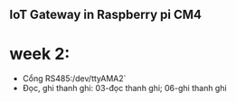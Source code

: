## IoT Gateway in Raspberry pi CM4
# week 2:
* Cổng RS485:/dev/ttyAMA2`
* Đọc, ghi thanh ghi: 03-đọc thanh ghi; 06-ghi thanh ghi
